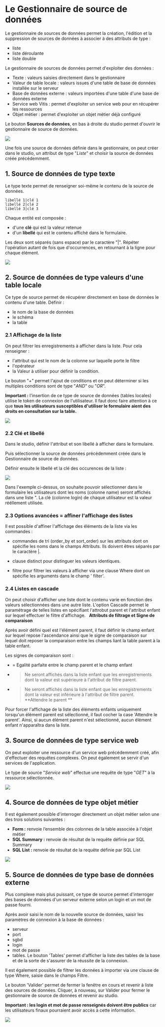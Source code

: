 # Le Gestionnaire de source de données


Le gestionnaire de sources de données permet la création, l'édition et la suppression de sources de données à associer à des attributs de type :

-   liste
-   liste déroulante
-   liste double

Le gestionnaire de sources de données permet d'exploiter des données :

-   Texte : valeurs saisies directement dans le gestionnaire
-   Valeur de table locale : valeurs issues d'une table de base de
    données installée sur le serveur
-   Base de données externe : valeurs importées d'une table d'une base
    de données externe
-   Service web Vitis : permet d'exploiter un service web pour en
    récupérer les ressources
-   Objet métier : permet d'exploiter un objet métier déjà configuré


Le bouton **Sources de données**, en bas à droite du studio permet d'ouvrir le gestionnaire de source de données.


![](../../images/GSD_1.png)


Une fois une source de données définie dans le gestionnaire, on peut créer dans le studio,  un attribut de
type "*Liste*" et choisir la source de données créée précédemment. 


##  1. Source de données de type texte

Le type texte permet de renseigner soi-même le contenu de la source de données.

    libellé 1|clé 1
    libellé 2|clé 2
    libellé 3|clé 3

Chaque entité est composée : 

- d'une **clé** qui est la valeur retenue
- d'un **libellé** qui est le contenu affiché dans le formulaire. 

Les deux sont séparés (sans espace) par le caractère "|". Répéter l'opération autant de fois que d'occurrences, en retournant à la ligne pour chaque élément.

![](../../images/exemple_studio_datasource_4.png)


##  2. Source de données de type valeurs d'une table locale

Ce type de source permet de récupérer directement en base de données le contenu d'une table. 
Définir : 

- le nom de la base de données
- le schéma
- la table

### 2.1 Affichage de la liste

On peut filtrer les enregistrements à afficher dans la liste. Pour cela renseigner : 
- l'attribut qui est le nom de la  colonne sur laquelle porte le filtre
- l'opérateur 
- la Valeur à utiliser pour définir la condition.


Le bouton "*+*" permet l'ajout de conditions et on  peut déterminer si les multiples conditions sont de type "*AND*" ou "*OR*".


**Important :** l'insertion de ce type de source de données (tables locales) utilise le token de connexion de l'utilisateur. Il faut donc faire attention à ce que **tous les utilisateurs susceptibles d'utiliser le formulaire aient des droits en consultation sur la table.**

![](../../images/GSD_2.png)


### 2.2 Clé et libellé

Dans le studio, définir l'attribut et son libellé  à afficher dans le formulaire. 

Puis sélectionner la source de données précédemment créée dans le Gestionnaire de source de données. 

Définir ensuite le libellé et la clé des occurences de la liste : 



![](../../images/GSD_3.png)

Dans l'exemple ci-dessus, on souhaite pouvoir sélectionner dans le formulaire les utilisateurs dont les noms (colonne name) seront affichés dans une liste ". La clé (colonne login) de chaque utilisateur est la valeur rééllement utilisée. 

### 2.3 Options avancées = affiner l'affichage des listes

 Il est possible d'affiner l'affichage des éléments de la liste via les commandes : 

- commandes de tri (order_by et sort_order) sur les attributs dont on spécifie les noms dans le champs Attributs. Ils doivent êtres séparés par le caractère |. 

- clause distinct pour distinguer les valeurs identiques. 

- filtre pour  filtrer les valeurs à afficher via une clause Where dont on spécifie les arguments dans le champ ' filter'. 

### 2.4 Listes en cascade

On peut choisir d'afficher une liste dont le contenu varie en fonction des valeurs sélectionnées dans une autre  liste. L'option Cascade permet le paramétrage de telles listes en spécifiant l'attrobut parent et l'attribut enfant sur lequel effectuer le filtre d'affichage.
 
**Attributs de filtrage et Signe de comparaison** 

Après avoir défini quel est l'élément  parent, il faut définir le champ enfant sur lequel repose l'ascendance ainsi que le signe de comparaison sur lequel doit reposer la comparaison entre les champs liant la table parent à la table enfant. 

Les signes de comparaison sont : 

- = Egalité parfaite entre le champ parent et le champ enfant
- > Ne seront affichés dans la liste enfant que les enregistrements dont la valeur est supérieure à l'attribut de filtre parent. 
- > Ne seront affichés dans la liste enfant que les enregistrements dont la valeur est inférieure à l'attribut de filtre parent. 
 
**Attendre le parent **

Pour forcer l'affichage de la liste des éléments enfants uniquement lorsqu'un élément parent est sélectionné, il faut cocher la case 'Attendre le parent'. Ainsi, si aucun élément parent n'est sélectionné, aucun élément enfant n'apparaîtra dans la liste. 
 



## 3. Source de données de type service web

On peut exploiter une ressource d'un service web précédemment créé, afin d'effectuer des requêtes complexes. On peut également se servir d'un services de l'application.

Le type de source "*Service web*" effectue une requête de type "*GET*" à la ressource sélectionnée.

![](../../images/exemple_studio_datasource_6.png)


## 4. Source de données de type objet métier

Il est également possible d'interroger directement un objet métier selon une des trois solutions suivantes :

-   **Form :** renvoie l’ensemble des colonnes de la table associée à
    l'objet métier
-   **SQL Summary :** renvoie de résultat de la requête définie par SQL
    Summary
-   **SQL List :** renvoie de résultat de la requête définie par SQL
    List

![](../../images/exemple_studio_datasource_7.png)

## 5. Source de données de type base de données externe

Plus complexe mais plus puissant, ce type de source permet d'interroger des bases de données d'un serveur externe selon un login et un mot de passe fourni.


Après avoir saisi le nom de la nouvelle source de données, saisir les paramètres de connexion à la base de données : 
- serveur
- port
- sgbd
- login
- mot de passe
- tables. Le bouton 'Tables' permet d'afficher la liste des tables de la base et de la sorte de s'assurer de la réussite de la connexion.  

Il est également possible de filtrer les données à importer via une clause de type Where, saisie dans le champs Filtre.

Le bouton 'Valider' permet de fermer la fenêtre en cours et revenir à liste des sources de données. 
Cliquer, à nouveau, sur Valider pour fermer le gestionnaire de source de données et revenir au studio. 


**Important : les login et mot de passe renseignés doivent être publics** car les utilisateurs finaux pourraient avoir accès à cette
information.

![](../../images/exemple_studio_datasource_8.png)
